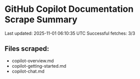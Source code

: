 # GitHub Copilot Documentation Scrape Summary

Last updated: 2025-11-01 06:10:35 UTC
Successful fetches: 3/3

## Files scraped:
- copilot-overview.md
- copilot-getting-started.md
- copilot-chat.md
